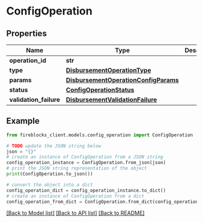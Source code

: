 # ConfigOperation


## Properties

Name | Type | Description | Notes
------------ | ------------- | ------------- | -------------
**operation_id** | **str** |  | 
**type** | [**DisbursementOperationType**](DisbursementOperationType.md) |  | 
**params** | [**DisbursementOperationConfigParams**](DisbursementOperationConfigParams.md) |  | 
**status** | [**ConfigOperationStatus**](ConfigOperationStatus.md) |  | 
**validation_failure** | [**DisbursementValidationFailure**](DisbursementValidationFailure.md) |  | [optional] 

## Example

```python
from fireblocks_client.models.config_operation import ConfigOperation

# TODO update the JSON string below
json = "{}"
# create an instance of ConfigOperation from a JSON string
config_operation_instance = ConfigOperation.from_json(json)
# print the JSON string representation of the object
print(ConfigOperation.to_json())

# convert the object into a dict
config_operation_dict = config_operation_instance.to_dict()
# create an instance of ConfigOperation from a dict
config_operation_from_dict = ConfigOperation.from_dict(config_operation_dict)
```
[[Back to Model list]](../README.md#documentation-for-models) [[Back to API list]](../README.md#documentation-for-api-endpoints) [[Back to README]](../README.md)


